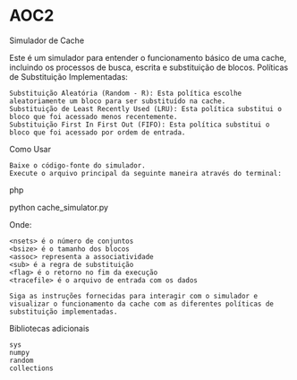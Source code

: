 # AOC2

Simulador de Cache

Este é um simulador para entender o funcionamento básico de uma cache, incluindo os processos de busca, escrita e substituição de blocos.
Políticas de Substituição Implementadas:

    Substituição Aleatória (Random - R): Esta política escolhe aleatoriamente um bloco para ser substituído na cache.
    Substituição de Least Recently Used (LRU): Esta política substitui o bloco que foi acessado menos recentemente.
    Substituição First In First Out (FIFO): Esta política substitui o bloco que foi acessado por ordem de entrada.

Como Usar

    Baixe o código-fonte do simulador.
    Execute o arquivo principal da seguinte maneira através do terminal:

php

python cache_simulator.py <nsets> <bsize> <assoc> <sub> <flag> <tracefile>

Onde:

    <nsets> é o número de conjuntos
    <bsize> é o tamanho dos blocos
    <assoc> representa a associatividade
    <sub> é a regra de substituição
    <flag> é o retorno no fim da execução
    <tracefile> é o arquivo de entrada com os dados

    Siga as instruções fornecidas para interagir com o simulador e visualizar o funcionamento da cache com as diferentes políticas de substituição implementadas.

Bibliotecas adicionais

    sys
    numpy
    random
    collections
